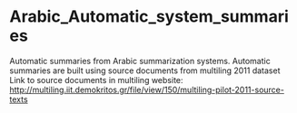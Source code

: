# Arabic_Automatic_system_summaries
Automatic summaries from Arabic summarization systems.
Automatic summaries are built using source documents from multiling 2011 dataset
Link to source documents in multiling website: http://multiling.iit.demokritos.gr/file/view/150/multiling-pilot-2011-source-texts
